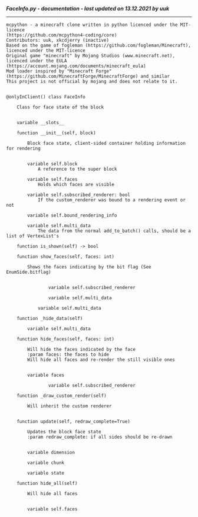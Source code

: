***FaceInfo.py - documentation - last updated on 13.12.2021 by uuk***
___

    mcpython - a minecraft clone written in python licenced under the MIT-licence 
    (https://github.com/mcpython4-coding/core)
    Contributors: uuk, xkcdjerry (inactive)
    Based on the game of fogleman (https://github.com/fogleman/Minecraft), licenced under the MIT-licence
    Original game "minecraft" by Mojang Studios (www.minecraft.net), licenced under the EULA
    (https://account.mojang.com/documents/minecraft_eula)
    Mod loader inspired by "Minecraft Forge" (https://github.com/MinecraftForge/MinecraftForge) and similar
    This project is not official by mojang and does not relate to it.


    @onlyInClient() class FaceInfo
        
        Class for face state of the block


        variable __slots__

        function __init__(self, block)
            
            Block face state, client-sided container holding information for rendering


            variable self.block
                A reference to the super block

            variable self.faces
                Holds which faces are visible

            variable self.subscribed_renderer: bool
                If the custom_renderer was bound to a rendering event or not

            variable self.bound_rendering_info

            variable self.multi_data
                The data from the normal add_to_batch() calls, should be a list of VertexList's

        function is_shown(self) -> bool

        function show_faces(self, faces: int)
            
            Shows the faces indicating by the bit flag (See EnumSide.bitflag)


                    variable self.subscribed_renderer

                    variable self.multi_data

                variable self.multi_data

        function _hide_data(self)

            variable self.multi_data

        function hide_faces(self, faces: int)
            
            Will hide the faces indicated by the face
            :param faces: the faces to hide
            Will hide all faces and re-render the still visible ones


            variable faces

                    variable self.subscribed_renderer

        function _draw_custom_render(self)
            
            Will inherit the custom renderer


        function update(self, redraw_complete=True)
            
            Updates the block face state
            :param redraw_complete: if all sides should be re-drawn


            variable dimension

            variable chunk

            variable state

        function hide_all(self)
            
            Will hide all faces


            variable self.faces